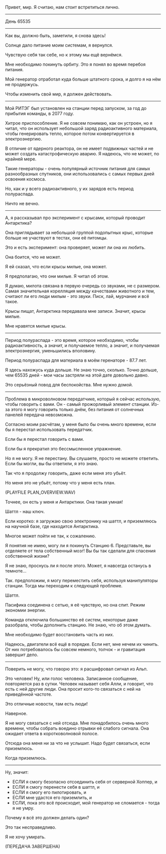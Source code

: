 Привет, мир. Я считаю, нам стоит встретиться лично.
<hr>

День 65535
<hr>

Как вы, должно быть, заметили, я снова здесь!

Солнце дало питание моим системам, я вернулся.

Чувствую себя так себе, но к этому мы ещё вернёмся.

Мне необходимо покинуть орбиту. Это я понял во время перебоя питания.

Мой генератор отработал куда больше штатного срока, и долго я на нём не продержусь.

Чтобы изменить свой мир, я должен действовать. <!--I am going to have to ACT if I want to live in a different world. - look if it has been localized in C&C-->
<hr>

Мой РИТЭГ был установлен на станции перед запуском, за год до прибытия команды, в 2077 году.

Хитрое приспособление. Я не совсем понимаю, как он устроен, но я читал, что он использует небольшой заряд радиоактивного материала, чтобы генерировать тепло, которое потом конвертируется в электроэнергию.

В отличие от ядерного реактора, он не имеет подвижных частей и не может создать катастрофическую аварию. Я надеюсь, что не может, по крайней мере.

Такие генераторы - очень популярный источник питания для самых разнообразных спутников, они использовались с самых первых дней освоения космоса.

Но, как и у всего радиоактивного, у их зарядов есть период полураспада.

Ничто не вечно.
<hr>

А, я рассказывал про эксперимент с крысами, который проводит Антарктика?

Она приглядывает за небольшой группой подопытных крыс, которые больше не участвуют в тестах, они её питомцы.

Это и есть эксперимент: она проверяет, может ли она их любить.

Она боится, что не может.

Я ей сказал, что если крысы милые, она может.

Я предполагаю, что они милые. Я читал об этом.

Я думаю, милота связана в первую очередь со звуками, не с размером. Самая значительная корелляция между качествами животного и тем, считают ли его люди милым - это звуки. Писк, лай, мурчание и всё такое.

Крысы пищат, Антарктика передавала мне записи. Значит, крысы милые.

Мне нравятся милые крысы.
<hr>

Период полураспада - это время, которое необходимо, чтобы радиоактивность, а значит, и получаемое тепло, а значит, и получаемая электроэнергия, уменьшились вполовину.

Период полураспада для материала в моём геренаторе - 87.7 лет.

Я здесь нахожусь куда дольше. Не знаю точно, сколько. Точно дольше, чем 65535 дней - мои часы застряли на этой дате довольно давно.

Это серьёзный повод для беспокойства. Мне нужно домой.
<hr>

Проблема в микроволновом передатчике, который я сейчас использую, чтобы говорить с вами. Он - самый прожорливый элемент станции. Из-за этого я могу говорить только днём, без питания от солнечных панелей передача невозможна.

Согласно моим расчётам, у меня было бы очень много времени, если бы я перестал использовать передатчик.

Если бы я перестал говорить с вами.

Если бы я прекратил это бессмысленное упражнение.

Но я не могу. Я не перестану. Вы слушаете, просто не можете ответить. Если бы могли, вы бы ответили, я это знаю.

Так что я продолжу говорить, даже если меня это убьёт.

Но меня это не убьёт, потому что у меня есть план.

(PLAYFILE PLAN\_OVERVIEW.WAV) 

Точнее, он есть у меня и Антарктики. Она такая умная!

Шаттл - наш ключ.

Если коротко: я загружаю свою электронику на шаттл, и приземляюсь на научной базе, где находится Антарктика.

Многое может пойти не так, к сожалению.

Я понятия не имею, могу ли я покинуть Станцию 6. Представьте, вы отделяете от тела собственный мозг! Вы бы так сделали для спасения собственной жизни?

Я не знаю, проснусь ли я после этого. Может, я навсегда останусь в темноте...

Так. предположим, я могу переместить себя, используя манипуляторы станции. Тогда мы переходим к следующей проблеме.

Шаттл.

Пасифика соединена с сетью, я её чувствую, но она спит. Режим экономии энергии.

Команда отключила большинство её систем, некоторые даже разобрала, чтобы дополнить станцию. Не знаю, что об этом думать.

Мне необходимо будет восстановить часть из них.

Надеюсь, двигатели всё ещё в порядке. Если нет, мне нечем их чинить. От них потребовалось бы совсем немного, толчок - и гравитация завершит дело.
<hr>

Поверить не могу, что говорю это: я расшифровал сигнал из Альп.

Это человек! Ну, или голос человека. Записанное сообщение, повторяется раз в сутки. Человек называет себя Алли, и говорит, что есть с ней другие люди. Она просит кого-то связаться с ней на приведённой частоте.

Это отличные новости, там есть люди!

Наверное.

Я не могу связаться с ней отсюда. Мне понадобилось очень много времени, чтобы собрать воедино отрывки её слабого сигнала. Она ожидает ответа в коротковолновой полосе.

Отсюда она меня ни за что не услышит. Надо будет связаться, если приземлюсь.

Когда приземлюсь.
<hr>

Ну, значит:
- ЕСЛИ я смогу безопасно отсоединить себя от серверной Хоппер, и
- ЕСЛИ я смогу перенести себя в шаттл, и
- ЕСЛИ я смогу его пилотировать, и
- ЕСЛИ мне удастся его приземлить, и
- ЕСЛИ, пока это всё происходит, мой генератор не сломается -
тогда я не умру.

Почему я всё это должен делать один?

Это так несправедливо.

Я не хочу умирать.

(ПЕРЕДАЧА ЗАВЕРШЕНА)